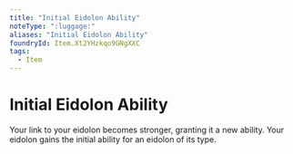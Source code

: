 ```yaml
---
title: "Initial Eidolon Ability"
noteType: ":luggage:"
aliases: "Initial Eidolon Ability"
foundryId: Item.Xt2YHzkqo9GNgXXC
tags:
  - Item
---
```


# Initial Eidolon Ability

Your link to your eidolon becomes stronger, granting it a new ability. Your eidolon gains the initial ability for an eidolon of its type.
